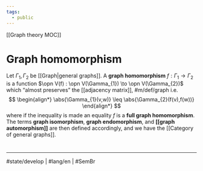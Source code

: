 ```yaml
---
tags:
  - public
---
```

[[Graph theory MOC]]
# Graph homomorphism

Let $\Gamma_{1},\Gamma_{2}$ be [[Graph|general graphs]].
A **graph homomorphism** $f : \Gamma_{1} \to \Gamma_{2}$ is a function $\opn V(f) : \opn V(\Gamma_{1}) \to \opn V(\Gamma_{2})$ which “almost preserves” the [[adjacency matrix]], #m/def/graph  i.e.
$$
\begin{align*}
\abs{\Gamma_{1}(v,w)} \leq \abs{\Gamma_{2}(f(v),f(w))}
\end{align*}
$$
where if the inequality is made an equality $f$ is a **full graph homomorphism**.
The terms **graph isomorphism**, **graph endomorphism**, and **[[graph automorphism]]** are then defined accordingly,
and we have the [[Category of general graphs]].

#
---
#state/develop | #lang/en | #SemBr
